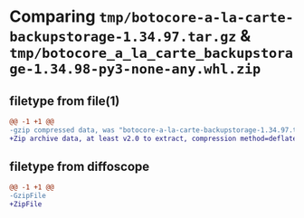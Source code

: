 # Comparing `tmp/botocore-a-la-carte-backupstorage-1.34.97.tar.gz` & `tmp/botocore_a_la_carte_backupstorage-1.34.98-py3-none-any.whl.zip`

## filetype from file(1)

```diff
@@ -1 +1 @@
-gzip compressed data, was "botocore-a-la-carte-backupstorage-1.34.97.tar", last modified: Fri May  3 01:04:31 2024, max compression
+Zip archive data, at least v2.0 to extract, compression method=deflate
```

## filetype from diffoscope

```diff
@@ -1 +1 @@
-GzipFile
+ZipFile
```


